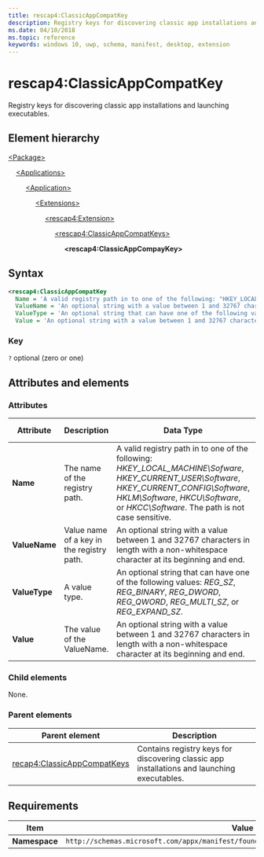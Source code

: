 ```yaml
---
title: rescap4:ClassicAppCompatKey
description: Registry keys for discovering classic app installations and launching executables.
ms.date: 04/10/2018
ms.topic: reference
keywords: windows 10, uwp, schema, manifest, desktop, extension 
---
```


# rescap4:ClassicAppCompatKey

Registry keys for discovering classic app installations and launching executables.

## Element hierarchy

[\<Package\>](element-package.md)

&nbsp;&nbsp;&nbsp;&nbsp;[\<Applications\>](element-applications.md)

&nbsp;&nbsp;&nbsp;&nbsp; &nbsp;&nbsp;&nbsp;&nbsp;[\<Application\>](element-application.md)

&nbsp;&nbsp;&nbsp;&nbsp; &nbsp;&nbsp;&nbsp;&nbsp; &nbsp;&nbsp;&nbsp;&nbsp;[\<Extensions\>](element-1-extensions.md)

&nbsp;&nbsp;&nbsp;&nbsp; &nbsp;&nbsp;&nbsp;&nbsp; &nbsp;&nbsp;&nbsp;&nbsp; &nbsp;&nbsp;&nbsp;&nbsp;[\<rescap4:Extension\>](element-rescap4-extension.md)

&nbsp;&nbsp;&nbsp;&nbsp; &nbsp;&nbsp;&nbsp;&nbsp; &nbsp;&nbsp;&nbsp;&nbsp; &nbsp;&nbsp;&nbsp;&nbsp; &nbsp;&nbsp;&nbsp;&nbsp;[\<rescap4:ClassicAppCompatKeys\>](element-rescap4-ClassicAppCompatKeys.md)

&nbsp;&nbsp;&nbsp;&nbsp; &nbsp;&nbsp;&nbsp;&nbsp; &nbsp;&nbsp;&nbsp;&nbsp; &nbsp;&nbsp;&nbsp;&nbsp; &nbsp;&nbsp;&nbsp;&nbsp; &nbsp;&nbsp;&nbsp;&nbsp;**\<rescap4:ClassicAppCompayKey\>**

## Syntax

```xml
<rescap4:ClassicAppCompatKey
  Name = 'A valid registry path in to one of the following: "HKEY_LOCAL_MACHINE\Sofware", "HKEY_CURRENT_USER\Software", "HKEY_CURRENT_CONFIG\Software", "HKLM\Software", "HKCU\Software", or "HKCC\Software". The path is not case sensitive.'
  ValueName = 'An optional string with a value between 1 and 32767 characters in length with a non-whitespace character at its beginning and end.'
  ValueType = 'An optional string that can have one of the following values: "REG_SZ", "REG_BINARY", "REG_DWORD", "REG_QWORD", "REG_MULTI_SZ", or "REG_EXPAND_SZ".'
  Value = 'An optional string with a value between 1 and 32767 characters in length with a non-whitespace character at its beginning and end.' />
```

### Key

`?` optional (zero or one)  

## Attributes and elements

### Attributes

| Attribute | Description | Data Type | Required | Default value |
|-|-|-|-|-|
| **Name** | The name of the registry path. | A valid registry path in to one of the following: *HKEY_LOCAL_MACHINE\Sofware*, *HKEY_CURRENT_USER\Software*, *HKEY_CURRENT_CONFIG\Software*, *HKLM\Software*, *HKCU\Software*, or *HKCC\Software*. The path is not case sensitive. | Yes |  |
| **ValueName** | Value name of a key in the registry path. | An optional string with a value between 1 and 32767 characters in length with a non-whitespace character at its beginning and end. | No |  |
| **ValueType** | A value type. | An optional string that can have one of the following values: *REG_SZ*, *REG_BINARY*, *REG_DWORD*, *REG_QWORD*, *REG_MULTI_SZ*, or *REG_EXPAND_SZ*. | No |  |
| **Value** | The value of the ValueName. | An optional string with a value between 1 and 32767 characters in length with a non-whitespace character at its beginning and end. | No |  |

### Child elements

None.

### Parent elements

| Parent element | Description |
|-|-|
| [recap4:ClassicAppCompatKeys](element-rescap4-ClassicAppCompatKeys.md) | Contains registry keys for discovering classic app installations and launching executables. |

## Requirements

| Item | Value |
|--|--|
| **Namespace** | `http://schemas.microsoft.com/appx/manifest/foundation/windows10/restrictedcapabilities/4` |
